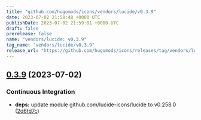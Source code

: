 ```yaml
---
title: "github.com/hugomods/icons/vendors/lucide/v0.3.9"
date: 2023-07-02 21:58:48 +0000 UTC
publishDate: 2023-07-02 21:59:01 +0000 UTC
draft: false
prerelease: false
name: "vendors/lucide: v0.3.9"
tag_name: "vendors/lucide/v0.3.9"
release_url: "https://github.com/hugomods/icons/releases/tag/vendors/lucide/v0.3.9"
---
```


## [0.3.9](https://github.com/hugomods/icons/compare/vendors/lucide/v0.3.8...vendors/lucide/v0.3.9) (2023-07-02)


### Continuous Integration

* **deps:** update module github.com/lucide-icons/lucide to v0.258.0 ([2d6fd7c](https://github.com/hugomods/icons/commit/2d6fd7cc61dba35327bdc436458ddbcc76b4c6e5))
